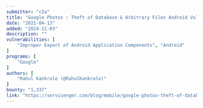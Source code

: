 ```yaml
---
submitter: "c2a"
title: "Google Photos : Theft of Database & Arbitrary Files Android Vulnerability"
date: "2021-04-13"
added: "2024-11-03"
description: ""
vulnerabilities: [
    "Improper Export of Android Application Components", "Android"
]
programs: [
    "Google"
]
authors: [
    "Rahul Kankrale (@RahulKankrale)"
]
bounty: "1,337"
link: "https://servicenger.com/blog/mobile/google-photos-theft-of-database-arbitrary-files-android-vulnerability/"
---
```




